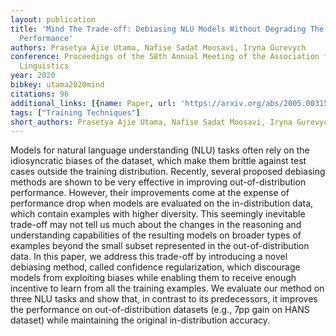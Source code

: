 ```yaml
---
layout: publication
title: 'Mind The Trade-off: Debiasing NLU Models Without Degrading The In-distribution
  Performance'
authors: Prasetya Ajie Utama, Nafise Sadat Moosavi, Iryna Gurevych
conference: Proceedings of the 58th Annual Meeting of the Association for Computational
  Linguistics
year: 2020
bibkey: utama2020mind
citations: 96
additional_links: [{name: Paper, url: 'https://arxiv.org/abs/2005.00315'}]
tags: ["Training Techniques"]
short_authors: Prasetya Ajie Utama, Nafise Sadat Moosavi, Iryna Gurevych
---
```

Models for natural language understanding (NLU) tasks often rely on the
idiosyncratic biases of the dataset, which make them brittle against test cases
outside the training distribution. Recently, several proposed debiasing methods
are shown to be very effective in improving out-of-distribution performance.
However, their improvements come at the expense of performance drop when models
are evaluated on the in-distribution data, which contain examples with higher
diversity. This seemingly inevitable trade-off may not tell us much about the
changes in the reasoning and understanding capabilities of the resulting models
on broader types of examples beyond the small subset represented in the
out-of-distribution data. In this paper, we address this trade-off by
introducing a novel debiasing method, called confidence regularization, which
discourage models from exploiting biases while enabling them to receive enough
incentive to learn from all the training examples. We evaluate our method on
three NLU tasks and show that, in contrast to its predecessors, it improves the
performance on out-of-distribution datasets (e.g., 7pp gain on HANS dataset)
while maintaining the original in-distribution accuracy.